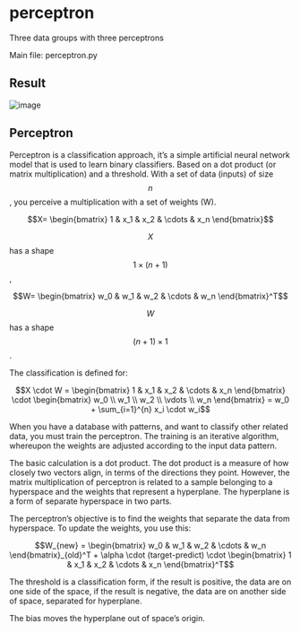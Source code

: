 # perceptron
 Three data groups with three perceptrons
 
 Main file: perceptron.py

## Result

![image](https://github.com/user-attachments/assets/dbc4a108-e973-483f-8b4e-e524115ff32d)

## Perceptron
Perceptron is a classification approach, it’s a simple artificial neural network model that is used to learn binary classifiers. Based on a dot product (or matrix multiplication) and a threshold. With a set of data (inputs) of size $$n$$, you perceive a multiplication with a set of weights (W).

$$X=
\begin{bmatrix}
1 &
x_1 &
x_2 &
\cdots &
x_n
\end{bmatrix}$$

$$X$$ has a shape $$1 \times (n+1)$$,

$$W=
\begin{bmatrix}
w_0 &
w_1 &
w_2 &
\cdots &
w_n
\end{bmatrix}^T$$

$$W$$ has a shape $$(n+1) \times 1$$.

The classification is defined for:

$$X \cdot W = \begin{bmatrix}
1 &
x_1 &
x_2 &
\cdots &
x_n
\end{bmatrix}
\cdot
\begin{bmatrix}
w_0 \\
w_1 \\
w_2 \\
\vdots \\
w_n
\end{bmatrix}
= w_0 +
\sum_{i=1}^{n} x_i \cdot w_i$$

When you have a database with patterns, and want to classify other related data, you must train the perceptron. The training is an iterative algorithm, whereupon the weights are adjusted according to the input data pattern. 

The basic calculation is a dot product. The dot product is a measure of how closely two vectors align, in terms of the directions they point. However, the matrix multiplication of perceptron is related to a sample belonging to a hyperspace and the weights that represent a hyperplane. The hyperplane is a form of separate hyperspace in two parts.

The perceptron’s objective is to find the weights that separate the data from hyperspace. To update the weights, you use this:

$$W_{new} = 
\begin{bmatrix}
w_0 &
w_1 &
w_2 &
\cdots &
w_n
\end{bmatrix}_{old}^T +
\alpha \cdot (target-predict) \cdot
\begin{bmatrix}
1 &
x_1 &
x_2 &
\cdots &
x_n
\end{bmatrix}^T$$

The threshold is a classification form, if the result is positive, the data are on one side of the space, if the result is negative, the data are on another side of space, separated for hyperplane.

The bias moves the hyperplane out of space’s origin.
